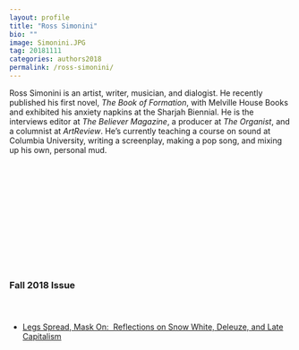 ```yaml
---
layout: profile
title: "Ross Simonini"
bio: ""
image: Simonini.JPG
tag: 20181111
categories: authors2018
permalink: /ross-simonini/
---
```


Ross Simonini is an artist, writer, musician, and dialogist. He recently published his first novel, _The Book of Formation_, with Melville House Books and exhibited his anxiety napkins at the Sharjah Biennial. He is the interviews editor at _The Believer Magazine_, a producer at _The Organist_, and a columnist at _ArtReview_. He’s currently teaching a course on sound at Columbia University, writing a screenplay, making a pop song, and mixing up his own, personal mud.

<h3 style="padding: 5vh 0 1vh 0;">Fall 2018 Issue</h3>
<ul class="collection-list">
  <li><a href="{{site.baseurl}}/Interview-with-Paul-McCarthy/">Legs Spread, Mask On:  Reflections on Snow White, Deleuze, and Late Capitalism</a></li>
</ul>
